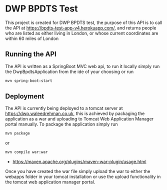 # DWP BPDTS Test
This project is created for DWP BPDTS test, the purpose of this API is to call the API at https://bpdts-test-app-v4.herokuapp.com/, and returns people who are listed as either living in London, or whose current coordinates are within 60 miles of London
## Running the API
The API is written as a SpringBoot MVC web api, to run it locally simply run the DwpBpdtsApplication from the ide of your choosing or run 
```bash
mvn spring-boot:start
```
## Deployment
The API is currently being deployed to a tomcat server at https://dwp.waleedrehman.co.uk, this is achieved by packaging the application as a war and uploading to Tomcat Web Application Manager portal manually.
To package the application simply run
```bash
mvn package
```
or 
```bash
mvn compile war:war
```
- https://maven.apache.org/plugins/maven-war-plugin/usage.html

Once you have created the war file simply upload the war to either the webapps folder in your tomcat installation or use the upload functionality in the tomcat web application manager portal.

